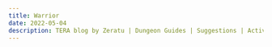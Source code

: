 ```yaml
---
title: Warrior
date: 2022-05-04
description: TERA blog by Zeratu | Dungeon Guides | Suggestions | Activities | Battlegrounds | Theorycrafting | Menma's TERA ...
---
```

